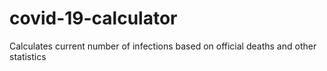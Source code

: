 # covid-19-calculator
Calculates current number of infections based on official deaths and other statistics
